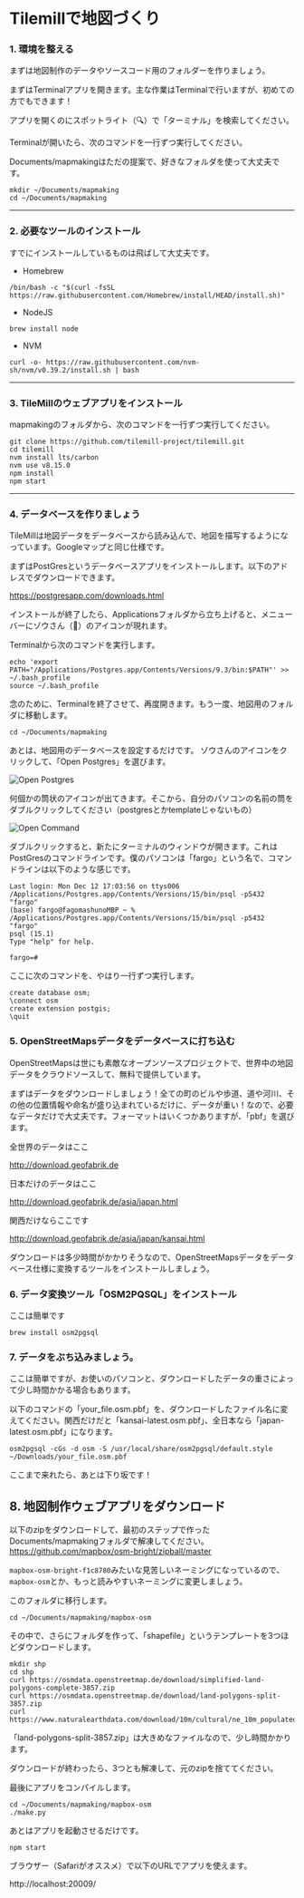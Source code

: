 # Tilemillで地図づくり

### 1. 環境を整える

まずは地図制作のデータやソースコード用のフォルダーを作りましょう。

まずはTerminalアプリを開きます。主な作業はTerminalで行いますが、初めての方でもできます！

アプリを開くのにスポットライト（🔍）で「ターミナル」を検索してください。

Terminalが開いたら、次のコマンドを一行ずつ実行してください。

Documents/mapmakingはただの提案で、好きなフォルダを使って大丈夫です。

```
mkdir ~/Documents/mapmaking
cd ~/Documents/mapmaking
```

---

### 2. 必要なツールのインストール

すでにインストールしているものは飛ばして大丈夫です。

- Homebrew
```
/bin/bash -c "$(curl -fsSL https://raw.githubusercontent.com/Homebrew/install/HEAD/install.sh)"
```

- NodeJS
```
brew install node
```

- NVM
```
curl -o- https://raw.githubusercontent.com/nvm-sh/nvm/v0.39.2/install.sh | bash
```

---

### 3. TileMillのウェブアプリをインストール

mapmakingのフォルダから、次のコマンドを一行ずつ実行してください。

```
git clone https://github.com/tilemill-project/tilemill.git
cd tilemill
nvm install lts/carbon
nvm use v8.15.0
npm install
npm start
```

---

### 4. データベースを作りましょう

TileMillは地図データをデータベースから読み込んで、地図を描写するようになっています。Googleマップと同じ仕様です。

まずはPostGresというデータベースアプリをインストールします。以下のアドレスでダウンロードできます。

https://postgresapp.com/downloads.html

インストールが終了したら、Applicationsフォルダから立ち上げると、メニューバーにゾウさん（🐘）のアイコンが現れます。

Terminalから次のコマンドを実行します。
```
echo 'export PATH="/Applications/Postgres.app/Contents/Versions/9.3/bin:$PATH"' >> ~/.bash_profile
source ~/.bash_profile
```
念のために、Terminalを終了させて、再度開きます。もう一度、地図用のフォルダに移動します。
```
cd ~/Documents/mapmaking
```
あとは、地図用のデータベースを設定するだけです。
ゾウさんのアイコンをクリックして、「Open Postgres」を選びます。

![Open Postgres](tutorial/tut-postgres.png)

何個かの筒状のアイコンが出てきます。そこから、自分のパソコンの名前の筒をダブルクリックしてください（postgresとかtemplateじゃないもの）

![Open Command](tutorial/tut-database.png)

ダブルクリックすると、新たにターミナルのウィンドウが開きます。これはPostGresのコマンドラインです。僕のパソコンは「fargo」という名で、コマンドラインは以下のような感じです。
```
Last login: Mon Dec 12 17:03:56 on ttys006
/Applications/Postgres.app/Contents/Versions/15/bin/psql -p5432 "fargo"         
(base) fargo@fagomashunoMBP ~ % /Applications/Postgres.app/Contents/Versions/15/bin/psql -p5432 "fargo"
psql (15.1)
Type "help" for help.

fargo=# 
```

ここに次のコマンドを、やはり一行ずつ実行します。
```
create database osm;
\connect osm
create extension postgis;
\quit
```


### 5. OpenStreetMapsデータをデータベースに打ち込む

OpenStreetMapsは世にも素敵なオープンソースプロジェクトで、世界中の地図データをクラウドソースして、無料で提供しています。

まずはデータをダウンロードしましょう！全ての町のビルや歩道、道や河川、その他の位置情報や命名が盛り込まれているだけに、データが重い！なので、必要なデータだけで大丈夫です。フォーマットはいくつかありますが、「pbf」を選びます。

全世界のデータはここ

http://download.geofabrik.de

日本だけのデータはここ

http://download.geofabrik.de/asia/japan.html

関西だけならここです

http://download.geofabrik.de/asia/japan/kansai.html

ダウンロードは多少時間がかかりそうなので、OpenStreetMapsデータをデータベース仕様に変換するツールをインストールしましょう。

### 6. データ変換ツール「OSM2PQSQL」をインストール

ここは簡単です
```
brew install osm2pgsql
```

### 7. データをぶち込みましょう。

ここは簡単ですが、お使いのパソコンと、ダウンロードしたデータの重さによって少し時間かかる場合もあります。

以下のコマンドの「your_file.osm.pbf」を、ダウンロードしたファイル名に変えてください。関西だけだと「kansai-latest.osm.pbf」、全日本なら「japan-latest.osm.pbf」になります。

```
osm2pgsql -cGs -d osm -S /usr/local/share/osm2pgsql/default.style ~/Downloads/your_file.osm.pbf
```

ここまで来れたら、あとは下り坂です！


## 8. 地図制作ウェブアプリをダウンロード

以下のzipをダウンロードして、最初のステップで作ったDocuments/mapmakingフォルダで解凍してください。
https://github.com/mapbox/osm-bright/zipball/master 

`mapbox-osm-bright-f1c8780`みたいな見苦しいネーミングになっているので、`mapbox-osm`とか、もっと読みやすいネーミングに変更しましょう。

このフォルダに移行します。

```
cd ~/Documents/mapmaking/mapbox-osm
```

その中で、さらにフォルダを作って、「shapefile」というテンプレートを3つほどダウンロードします。

```
mkdir shp
cd shp
curl https://osmdata.openstreetmap.de/download/simplified-land-polygons-complete-3857.zip
curl https://osmdata.openstreetmap.de/download/land-polygons-split-3857.zip
curl https://www.naturalearthdata.com/download/10m/cultural/ne_10m_populated_places.zip
```

「land-polygons-split-3857.zip」は大きめなファイルなので、少し時間かかります。

ダウンロードが終わったら、3つとも解凍して、元のzipを捨ててください。

最後にアプリをコンパイルします。
```
cd ~/Documents/mapmaking/mapbox-osm
./make.py
```

あとはアプリを起動させるだけです。

```
npm start
```

ブラウザー（Safariがオススメ）で以下のURLでアプリを使えます。

http://localhost:20009/


